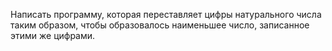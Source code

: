 Написать программу, которая переставляет цифры натурального числа таким образом,
чтобы образовалось наименьшее число, записанное этими же цифрами.